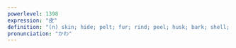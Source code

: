 ```yaml
---
powerlevel: 1398
expression: "皮"
definition: "(n) skin; hide; pelt; fur; rind; peel; husk; bark; shell; sheath; wrapping; (P)"
pronunciation: "かわ"
---
```

